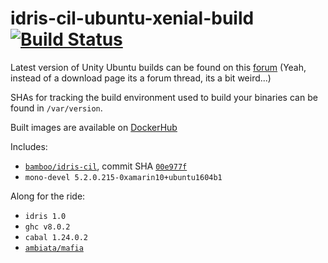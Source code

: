 # idris-cil-ubuntu-xenial-build [![Build Status](https://img.shields.io/travis/irreverent-pixel-feats/idris-cil-ubuntu-xenial-build.svg?style=flat)](https://travis-ci.org/irreverent-pixel-feats/idris-cil-ubuntu-xenial-build)

Latest version of Unity Ubuntu builds can be found on this [forum](https://forum.unity3d.com/threads/unity-on-linux-release-notes-and-known-issues.350256/) (Yeah, instead of a download page its a forum thread, its a bit weird...)

SHAs for tracking the build environment used to build your binaries can be found in
`/var/version`.

Built images are available on [DockerHub](https://hub.docker.com/r/irreverentpixelfeats/idris-cil-build/)

Includes:

- [`bamboo/idris-cil`](https://github.com/bamboo/idris-cil), commit SHA [`00e977f`](https://github.com/bamboo/idris-cil/commit/00e977f7619041c6fa4b927d3ca0fd0ab397d9af)
- `mono-devel 5.2.0.215-0xamarin10+ubuntu1604b1`

Along for the ride:

- `idris 1.0`
- `ghc v8.0.2`
- `cabal 1.24.0.2`
- [`ambiata/mafia`](https://github.com/ambiata/mafia)
